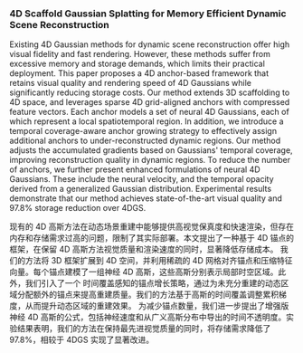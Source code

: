 ### 4D Scaffold Gaussian Splatting for Memory Efficient Dynamic Scene Reconstruction

Existing 4D Gaussian methods for dynamic scene reconstruction offer high visual fidelity and fast rendering. However, these methods suffer from excessive memory and storage demands, which limits their practical deployment. This paper proposes a 4D anchor-based framework that retains visual quality and rendering speed of 4D Gaussians while significantly reducing storage costs. Our method extends 3D scaffolding to 4D space, and leverages sparse 4D grid-aligned anchors with compressed feature vectors. Each anchor models a set of neural 4D Gaussians, each of which represent a local spatiotemporal region. In addition, we introduce a temporal coverage-aware anchor growing strategy to effectively assign additional anchors to under-reconstructed dynamic regions. Our method adjusts the accumulated gradients based on Gaussians' temporal coverage, improving reconstruction quality in dynamic regions. To reduce the number of anchors, we further present enhanced formulations of neural 4D Gaussians. These include the neural velocity, and the temporal opacity derived from a generalized Gaussian distribution. Experimental results demonstrate that our method achieves state-of-the-art visual quality and 97.8% storage reduction over 4DGS.

现有的 4D 高斯方法在动态场景重建中能够提供高视觉保真度和快速渲染，但存在内存和存储需求过高的问题，限制了其实际部署。本文提出了一种基于 4D 锚点的框架，在保留 4D 高斯方法视觉质量和渲染速度的同时，显著降低存储成本。
我们的方法将 3D 框架扩展到 4D 空间，并利用稀疏的 4D 网格对齐锚点和压缩特征向量。每个锚点建模了一组神经 4D 高斯，这些高斯分别表示局部时空区域。此外，我们引入了一个 时间覆盖感知的锚点增长策略，通过为未充分重建的动态区域分配额外的锚点来提高重建质量。我们的方法基于高斯的时间覆盖调整累积梯度，从而提升动态区域的重建效果。
为减少锚点数量，我们进一步提出了增强版神经 4D 高斯的公式，包括神经速度和从广义高斯分布中导出的时间不透明度。实验结果表明，我们的方法在保持最先进视觉质量的同时，将存储需求降低了 97.8%，相较于 4DGS 实现了显著改进。
